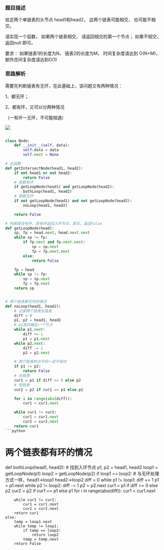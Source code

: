 ### 题目描述

给定两个单链表的头节点 head1和head2， 这两个链表可能相交， 也可能不相交。 

请实现一个函数， 如果两个链表相交， 请返回相交的第一个节点； 如果不相交， 返回null 即可。

要求： 如果链表1的长度为N， 链表2的长度为M， 时间复杂度请达到 O(N+M)， 额外空间复杂度请达到O(1)

### 思路解析

需要先判断链表有无环，在此基础上，该问题又有两种情况：

1、都无环；

2、都有环，又可以分两种情况

（一有环一无环，不可能相遇）

![](https://github.com/1273545169/Course_notes/blob/master/%E5%9B%BE%E7%89%87/%E9%93%BE%E8%A1%A8%E7%9B%B8%E4%BA%A4.jpg)

```python

class Node:
    def __init__(self, data):
        self.data = data
        self.next = None

# 总函数
def getIntersectNode(head1, head2):
    if not head1 or not head2:
        return False
    # 若都有环
    if getLoopNode(head1) and getLoopNode(head2):
        bothLoop(head1, head2)
    # 若都无环
    if not getLoopNode(head1) and not getLoopNode(head2):
        noLoop(head1, head2)

    return False

```

```python
# 判断是否有环，若有环返回入环节点，若无，返回False
def getLoopNode(head):
    sp, fp = head.next, head.next.next
    while sp != fp:
        if fp.next and fp.next.next:
            sp = sp.next
            fp = fp.next.next
        else:
            return False

    fp = head
    while sp != fp:
        sp = sp.next
        fp = fp.next
    return sp
```
```python

# 两个链表都无环的情况
def noLoop(head1, head2):
    # 记录两个链表长度差
    diff = 0
    p1, p2 = head1, head2
    # p1指向最后一个节点
    while p1.next:
        diff += 1
        p1 = p1.next
    while p2.next:
        diff -= 1
        p2 = p2.next

    # 两个链表终点不同一定不相交
    if p1 != p2:
        return False
    # 长链表
    cur1 = p1 if diff >= 0 else p2
    # 短链表
    cur2 = p2 if cur1 == p1 else p1

    for i in range(abs(diff)):
        cur1 = cur1.next

    while cur1 != cur2:
        cur1 = cur1.next
        cur2 = cur2.next
    return cur1
```python

```
# 两个链表都有环的情况
def bothLoop(head1, head2):
    # 找到入环节点
    p1, p2 = head1, head2
    loop1 = getLoopNode(p1)
    loop2 = getLoopNode(p2)
    if loop1 == loop2:
        # 与无环处理方式一样，head1->loop1  head2->loop2
        diff = 0
        while p1 != loop1:
            diff += 1
            p1 = p1.next
        while p2 != loop2:
            diff -= 1
            p2 = p2.next
        cur1 = p1 if diff >= 0 else p2
        cur2 = p2 if cur1 == p1 else p1
        for i in range(abs(diff)):
            cur1 = cur1.next

        while cur1 != cur2:
            cur1 = cur1.next
            cur2 = cur2.next
        return cur1
    else:
        temp = loop1.next
        while temp != loop1:
            if temp == loop2:
                return loop2
            temp = temp.next
        return False

```
